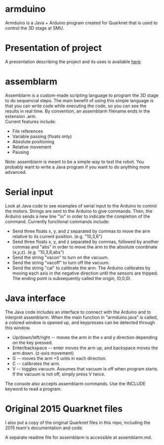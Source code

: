 # armduino
Armduino is a Java + Arduino program created for Quarknet that is used to control the 3D stage at SMU.

# Presentation of project
A presentation describing the project and its uses is available [here](https://docs.google.com/presentation/d/1DsS5xq3teFcG5Dp5DJaCbcJYvmE3pz3ZUYOSFfNkfGc/edit?usp=sharing).

# assemblarm
Assemblarm is a custom-made scripting language to program the 3D stage to do sequencial steps. The main benefit of using this simple language is that you can write code while executing the code, so you can see the results in real time. By convention, an assemblarm filename ends in the extension .arm.  
Current features include:  
 * File references  
 * Variable passing (floats only)  
 * Absolute positioning  
 * Relative movement  
 * Pausing  
 
Note: assemblarm is meant to be a simple way to test the robot. You probably want to write a Java program if you want to do anything more advanced.

# Serial input
Look at Java code to see examples of serial input to the Arduino to control the motors. Strings are sent to the Arduino to give commands. Then, the Arduino sends a new line "\n" in order to indicate the completion of the command. Currently functional commands include:  
 * Send three floats x, y, and z separated by commas to move the arm relative to its current position. (e.g. "10,3,6")  
 * Send three floats x, y, and z separated by commas, followed by another commas and "abs" in order to move the arm to the absolute coordinate (x,y,z). (e.g. "10,3,6,abs")  
 * Send the string "vacon" to turn on the vacuum.  
 * Send the string "vacoff" to turn off the vacuum.  
 * Send the string "cal" to calibrate the arm. The Arduino calibrates by moving each axis in the negative direction until the sensors are tripped. The ending point is subsequently called the origin, (0,0,0).  

# Java interface
The Java code includes an interface to connect with the Arduino and to interpret assemblarm. When the main function in "armduino.java" is called, a colored window is opened up, and keypresses can be detected through this window.  
 * Up/down/left/right -- moves the arm in the x and y direction depending on the key pressed.  
 * Enter/backspace -- enter moves the arm up, and backspace moves the arm down. (z-axis movement)  
 * G -- moves the arm +5 units in each direction.  
 * C -- calibrates the arm.  
 * V -- toggles vacuum. Assumes that vacuum is off when program starts. If the vacuum is not off, simply press V twice.  

The console also accepts assemblarm commands. Use the INCLUDE keyword to read a program.  
# Original 2015 Quarknet files
I also put a copy of the original Quarknet files in this repo, including the 2015 team's documentation and code.  

A separate readme file for assemblarm is accessible at assemblarm.md.
